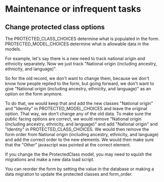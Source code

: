 # Maintenance or infrequent tasks

## Change protected class options

The PROTECTED_CLASS_CHOICES determine what is populated in the form. PROTECTED_MODEL_CHOICES determine what is allowable data in the models.

For example, let's say there is a new need to track national origin and ethnicity separately. Now we just track "National origin (including ancestry, ethnicity, and language)".

So for the old record, we don't want to change them, because we don't know how people replied to the form, but going forward, we don't want to give "National origin (including ancestry, ethnicity, and language)" as an option on the form anymore.

To do that, we would keep that and add the new classes "National origin" and "Identity" in PROTECTED_MODEL_CHOICES and leave the original option. That way, we don't change any of the old data. To make sure the public facing options are correct, we would remove "National origin (including ancestry, ethnicity, and language)" and add "National origin" and "Identity" in PROTECTED_CLASS_CHOICES. We would then remove the form order from National origin (including ancestry, ethnicity, and language) and add the correct order to the new elements. We would then make sure that the "Other" javascript was pointed at the correct element.

If you change the the ProtectedClass model, you may need to squish the migrations and make a new data load script.

You can reorder the form by setting the value in the database or making a data migration to update the protected classes and form_order.